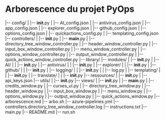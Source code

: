 # Arborescence du projet PyOps

|-- config/
|   |-- __init__.py
|   |-- AI_config.json
|   |-- antivirus_config.json
|   |-- app_config.json
|   |-- explorer_config.json
|   |-- github_config.json
|   |-- options_config.json
|   |-- quickactions_config.py
|   |-- templating_config.json
|-- controllers/
|   |-- __init__.py
|   |-- __main__.py
|   |-- directory_tree_window_controller.py
|   |-- header_window_controller.py
|   |-- input_box_window_controller.py
|   |-- menu_window_controller.py
|   |-- options_window_controller.py
|   |-- output_window_controller.py
|   |-- quick_actions_window_controller.py
|-- library/
|-- modules/
|   |-- __init__.py
|   |-- AI/
|   |   |-- __init__.py
|   |-- antivirus/
|   |   |-- __init__.py
|   |-- explorer/
|   |   |-- __init__.py
|   |-- github/
|   |   |-- __init__.py
|   |-- logging/
|   |   |-- __init__.py
|   |   |-- log.py
|   |-- templating/
|   |   |-- __init__.py
|   |-- translate/
|   |   |-- __init__.py
|-- ressources/
|   |-- __init__.py
|   |-- api_keys.json
|-- utils/
|   |-- __init__.py
|-- views/
|   |-- __init__.py
|   |-- __main__.py
|   |-- credits_window.py
|   |-- curses_ui.py
|   |-- directory_tree_window.py
|   |-- header_window.py
|   |-- input_box_window.py
|   |-- menu_window.py
|   |-- options_window.py
|   |-- output_window.py
|   |-- quick_actions_window.py
|-- arborescence.md
|-- arbo.sh
|-- azure-pipelines.yml
|-- controllers.directory_tree_window_controller.log
|-- instructions.txt
|-- main.py
|-- README.md
|-- run.sh
